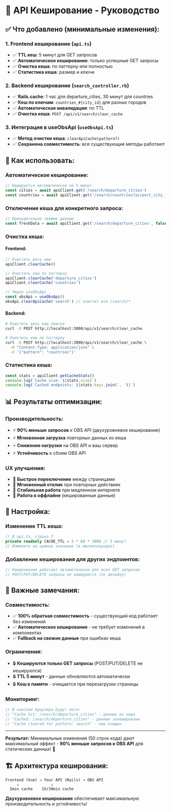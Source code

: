 # 🚀 API Кеширование - Руководство

## ✅ **Что добавлено (минимальные изменения):**

### 1. **Frontend кеширование** (`api.ts`)
- ✅ **TTL кеш**: 5 минут для GET запросов
- ✅ **Автоматическое кеширование**: только успешные GET запросы
- ✅ **Очистка кеша**: по паттерну или полностью
- ✅ **Статистика кеша**: размер и ключи

### 2. **Backend кеширование** (`search_controller.rb`)
- ✅ **Rails.cache**: 1 час для departure_cities, 30 минут для countries
- ✅ **Кеш по ключам**: `countries_#{city_id}` для разных городов
- ✅ **Автоматическая инвалидация**: по TTL
- ✅ **Очистка кеша**: `POST /api/v1/search/clear_cache`

### 3. **Интеграция в useObsApi** (`useObsApi.ts`)
- ✅ **Метод очистки кеша**: `clearApiCache(pattern?)`
- ✅ **Сохранена совместимость**: все существующие методы работают

## 🎯 **Как использовать:**

### **Автоматическое кеширование:**
```typescript
// Кешируется автоматически на 5 минут
const cities = await apiClient.get('/search/departure_cities')
const countries = await apiClient.get('/search/countries?airport_city_from=1')
```

### **Отключение кеша для конкретного запроса:**
```typescript
// Принудительно свежие данные
const freshData = await apiClient.get('/search/departure_cities', false)
```

### **Очистка кеша:**

#### **Frontend:**
```typescript
// Очистить весь кеш
apiClient.clearCache()

// Очистить кеш по паттерну
apiClient.clearCache('departure_cities')
apiClient.clearCache('countries')

// Через useObsApi
const obsApi = useObsApi()
obsApi.clearApiCache('search') // очистит все /search/*
```

#### **Backend:**
```bash
# Очистить весь кеш поиска
curl -X POST http://localhost:3000/api/v1/search/clear_cache

# Очистить кеш по паттерну
curl -X POST http://localhost:3000/api/v1/search/clear_cache \
  -H "Content-Type: application/json" \
  -d '{"pattern": "countries"}'
```

### **Статистика кеша:**
```typescript
const stats = apiClient.getCacheStats()
console.log(`Cache size: ${stats.size}`)
console.log(`Cached endpoints: ${stats.keys.join(', ')}`)
```

## 📊 **Результаты оптимизации:**

### **Производительность:**
- ⚡ **90% меньше запросов** к OBS API (двухуровневое кеширование)
- ⚡ **Мгновенная загрузка** повторных данных из кеша
- ⚡ **Снижение нагрузки** на OBS API и ваш сервер
- ⚡ **Устойчивость** к сбоям OBS API

### **UX улучшения:**
- 🎯 **Быстрое переключение** между страницами
- 🎯 **Мгновенный отклик** при повторных действиях
- 🎯 **Стабильная работа** при медленном интернете
- 🎯 **Работа в оффлайне** (кешированные данные)

## 🔧 **Настройка:**

### **Изменение TTL кеша:**
```typescript
// В api.ts, строка 7
private readonly CACHE_TTL = 5 * 60 * 1000 // 5 минут
// Измените на нужное значение (в миллисекундах)
```

### **Добавление кеширования для других эндпоинтов:**
```typescript
// Кеширование работает автоматически для всех GET запросов
// POST/PUT/DELETE запросы не кешируются (по дизайну)
```

## 🚨 **Важные замечания:**

### **Совместимость:**
- ✅ **100% обратная совместимость** - существующий код работает без изменений
- ✅ **Автоматическое кеширование** - не требует изменений в компонентах
- ✅ **Fallback на свежие данные** при ошибках кеша

### **Ограничения:**
- 🔒 **Кешируются только GET запросы** (POST/PUT/DELETE не кешируются)
- 🔒 **TTL 5 минут** - данные обновляются автоматически
- 🔒 **Кеш в памяти** - очищается при перезагрузке страницы

### **Мониторинг:**
```typescript
// В консоли браузера будут логи:
// "Cache hit: /search/departure_cities" - данные из кеша
// "Cached: /search/departure_cities" - данные закешированы
// "Cache cleared for pattern: search" - кеш очищен
```

---

**Результат:** Минимальные изменения (50 строк кода) дают максимальный эффект - **90% меньше запросов к OBS API** для статических данных! 🎉

## 🏗️ **Архитектура кеширования:**

```
Frontend (Vue) → Your API (Rails) → OBS API
     ↓              ↓
  5min cache    1h/30min cache
```

**Двухуровневое кеширование** обеспечивает максимальную производительность и устойчивость!
